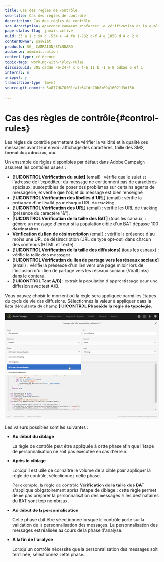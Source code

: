 ```yaml
---
title: Cas des règles de contrôle
seo-title: Cas des règles de contrôle
description: Cas des règles de contrôle
seo-description: Apprenez comment renforcer la vérification de la qualité des messages avec les règles de contrôle.
page-status-flag: jamais activé
uuid: 33 a 1 c 90 c -534 e -4 fe 1-982 c-f 4 e 1858 d 4 d 2 d
contentOwner: sauviat
products: SG_ CAMPAIGN/STANDARD
audience: administration
content-type: référence
topic-tags: working-with-tyloy-rules
discoiquuid: 305 cadde -6424-4 c 6 f-b 11 b -1 e 8 bdbad 6 ef 1
internal: n
snippet: y
translation-type: tm+mt
source-git-commit: 6a877d878f01fa1e541dc20b8b0941602113d15b

---
```



# Cas des règles de contrôle{#control-rules}

Les règles de contrôle permettent de vérifier la validité et la qualité des messages avant leur envoi : affichage des caractères, taille des SMS, format des adresses, etc.

Un ensemble de règles disponibles par défaut dans Adobe Campaign assurent les contrôles usuels :

* **[!UICONTROL Vérification du sujet]** (email) : vérifie que le sujet et l'adresse de l'expéditeur du message ne contiennent pas de caractères spéciaux, susceptibles de poser des problèmes sur certains agents de messagerie, et vérifie que l'objet du message est bien renseigné.
* **[!UICONTROL Vérification des libellés d'URL]** (email) : vérifie la présence d'un libellé pour chaque URL de tracking.
* **[!UICONTROL Vérification des URL]** (email) : vérifie les URL de tracking (présence du caractère "&amp;").
* **[!UICONTROL Vérification de la taille des BAT]** (tous les canaux) : génère un message d'erreur si la population cible d'un BAT dépasse 100 destinataires.
* **Vérification du lien de désinscription** (email) : vérifie la présence d'au moins une URL de désinscription (URL de type opt-out) dans chacun des contenus (HTML et Texte).
* **[!UICONTROL Vérification de la taille des diffusions]** (tous les canaux) : vérifie la taille des messages.
* **[!UICONTROL Vérification du lien de partage vers les réseaux sociaux]** (email) : vérifie la présence d'un lien vers une page miroir lors de l'inclusion d'un lien de partage vers les réseaux sociaux (ViralLinks) dans le contenu.
* **[!UICONTROL Test A/B]** : extrait la population d'apprentissage pour une diffusion avec test A/B.

Vous pouvez choisir le moment où la règle sera appliquée parmi les étapes du cycle de vie des diffusions. Sélectionnez la valeur à appliquer dans la liste déroulante du champ **[!UICONTROL Phase]de la règle de typologie.**

![](assets/typology_phase.png)

Les valeurs possibles sont les suivantes :

* **Au début du ciblage**

   La règle de contrôle peut être appliquée à cette phase afin que l'étape de personnalisation ne soit pas exécutée en cas d'erreur.

* **Après le ciblage**

   Lorsqu'il est utile de connaître le volume de la cible pour appliquer la règle de contrôle, sélectionnez cette phase.

   Par exemple, la règle de contrôle **Vérification de la taille des BAT** s'applique obligatoirement après l'étape de ciblage : cette règle permet de ne pas préparer la personnalisation des messages si les destinataires du BAT sont trop nombreux.

* **Au début de la personnalisation**

   Cette phase doit être sélectionnée lorsque le contrôle porte sur la validation de la personnalisation des messages. La personnalisation des messages est réalisée au cours de la phase d'analyse.

* **A la fin de l'analyse**

   Lorsqu'un contrôle nécessite que la personnalisation des messages soit terminée, sélectionnez cette phase.

